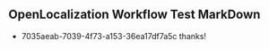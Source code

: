 ## OpenLocalization Workflow Test MarkDown
* 7035aeab-7039-4f73-a153-36ea17df7a5c 
thanks!<!--HONumber=Mar16_HO2-->
